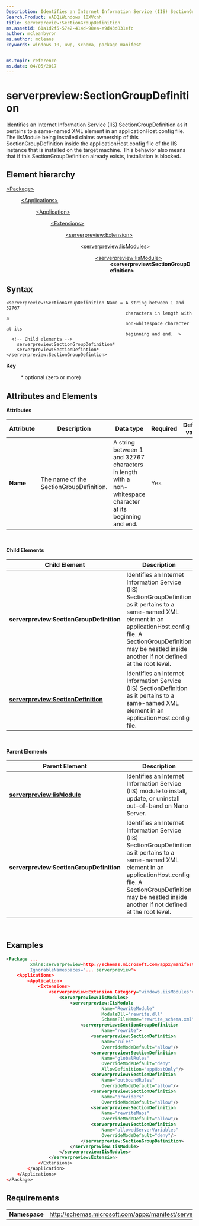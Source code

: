 ```yaml
---
Description: Identifies an Internet Information Service (IIS) SectionGroupDefinition as it pertains to a same-named XML element in an applicationHost.config file.
Search.Product: eADQiWindows 10XVcnh
title: serverpreview:SectionGroupDefinition
ms.assetid: 61a1d2f5-5742-414d-98ea-e9d43d831efc
author: mcleanbyron
ms.author: mcleans
keywords: windows 10, uwp, schema, package manifest


ms.topic: reference
ms.date: 04/05/2017
---
```


# serverpreview:SectionGroupDefinition


Identifies an Internet Information Service (IIS) SectionGroupDefinition as it pertains to a same-named XML element in an applicationHost.config file. The iisModule being installed claims ownership of this SectionGroupDefinition inside the applicationHost.config file of the IIS instance that is installed on the target machine. This behavior also means that if this SectionGroupDefinition already exists, installation is blocked.

## Element hierarchy

<dl>
<dt><a href="element-package.md">&lt;Package&gt;</a></dt>
<dd>
<dl>
<dt><a href="element-applications.md">&lt;Applications&gt;</a></dt>
<dd>
<dl>
<dt><a href="element-application.md">&lt;Application&gt;</a></dt>
<dd>
<dl>
<dt><a href="element-1-extensions.md">&lt;Extensions&gt;</a></dt>
<dd>
<dl>
<dt><a href="element-serverpreview-extension-manual.md">&lt;serverpreview:Extension&gt;</a></dt>
<dd>
<dl>
<dt><a href="element-serverpreview-iismodules-manual.md">&lt;serverpreview:IisModules&gt;</a></dt>
<dd>
<dl>
<dt><a href="element-serverpreview-iismodule-manual.md">&lt;serverpreview:IisModule&gt;</a></dt>
<dd><b>&lt;serverpreview:SectionGroupDefinition&gt;</b></dd>
</dl>									
</dd>
</dl>									
</dd>
</dl>
</dd>
</dl>
</dd>
</dl>
</dd>
</dl>
</dd>
</dl>

## Syntax


```
<serverpreview:SectionGroupDefinition Name = A string between 1 and 32767 
                                             characters in length with a 
                                             non-whitespace character at its 
                                             beginning and end.  >
  <!-- Child elements -->
    serverpreview:SectionGroupDefinition*
    serverpreview:SectionDefintion*
</serverpreview:SectionGroupDefintion>
```

**Key**

          \* optional (zero or more)

## Attributes and Elements


**Attributes**

| Attribute | Description                             | Data type                                                                                                   | Required | Default value |
|-----------|-----------------------------------------|-------------------------------------------------------------------------------------------------------------|----------|---------------|
| **Name**  | The name of the SectionGroupDefinition. | A string between 1 and 32767 characters in length with a non-whitespace character at its beginning and end. | Yes      |               |

 

**Child Elements**

| Child Element                                                                             | Description                                                                                                                                                                                                                                    |
|-------------------------------------------------------------------------------------------|------------------------------------------------------------------------------------------------------------------------------------------------------------------------------------------------------------------------------------------------|
| **serverpreview:SectionGroupDefinition**                                                  | Identifies an Internet Information Service (IIS) SectionGroupDefinition as it pertains to a same-named XML element in an applicationHost.config file. A SectionGroupDefinition may be nestled inside another if not defined at the root level. |
| [**serverpreview:SectionDefinition**](element-serverpreview-sectiondefinition-manual.md) | Identifies an Internet Information Service (IIS) SectionDefinition as it pertains to a same-named XML element in an applicationHost.config file.                                                                                               |

 

**Parent Elements**

| Parent Element                                                            | Description                                                                                                                                                                                                                                    |
|---------------------------------------------------------------------------|------------------------------------------------------------------------------------------------------------------------------------------------------------------------------------------------------------------------------------------------|
| [**serverpreview:IisModule**](element-serverpreview-iismodule-manual.md) | Identifies an Internet Information Service (IIS) module to install, update, or uninstall out-of-band on Nano Server.                                                                                                                           |
| **serverpreview:SectionGroupDefinition**                                  | Identifies an Internet Information Service (IIS) SectionGroupDefinition as it pertains to a same-named XML element in an applicationHost.config file. A SectionGroupDefinition may be nestled inside another if not defined at the root level. |

 

## Examples


```XML
<Package ...
         xmlns:serverpreview=http://schemas.microsoft.com/appx/manifest/serverpreview/windows10"  
         IgnorableNamespaces="... serverpreview">
    <Applications>
        <Application>
            <Extensions>
                <serverpreview:Extension Category="windows.iisModules">  
                    <serverpreview:IisModules>  
                        <serverpreview:IisModule 
                                    Name="RewriteModule"  
                                    ModuleDll="rewrite.dll"  
                                    SchemaFileName="rewrite_schema.xml">  
                            <serverpreview:SectionGroupDefinition 
                                    Name="rewrite">  
                                <serverpreview:SectionDefinition 
                                    Name="rules"  
                                    OverrideModeDefault="allow"/>  
                                <serverpreview:SectionDefinition 
                                    Name="globalRules"  
                                    OverrideModeDefault="deny"                    
                                    AllowDefinition="appHostOnly"/>  
                                <serverpreview:SectionDefinition 
                                    Name="outboundRules"  
                                    OverrideModeDefault="allow"/>  
                                <serverpreview:SectionDefinition 
                                    Name="providers"  
                                    OverrideModeDefault="allow"/>  
                                <serverpreview:SectionDefinition 
                                    Name="rewriteMaps"  
                                    OverrideModeDefault="allow"/>  
                                <serverpreview:SectionDefinition 
                                    Name="allowedServerVariables"                          
                                    OverrideModeDefault="deny"/>  
                            </serverpreview:SectionGroupDefinition>  
                        </serverpreview:IisModule>  
                    </serverpreview:IisModules> 
                </serverpreview:Extension>  
            </Extensions>
        </Application>
    </Applications>
</Package>
```

## Requirements


|               |                                                                    |
|---------------|--------------------------------------------------------------------|
| **Namespace** | http://schemas.microsoft.com/appx/manifest/serverpreview/windows10 |

 

 

 



